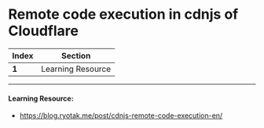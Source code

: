 # Remote code execution in cdnjs of Cloudflare 

Index | Section
--- | ---
**1** | Learning Resource

___


#### Learning Resource: 

* https://blog.ryotak.me/post/cdnjs-remote-code-execution-en/
